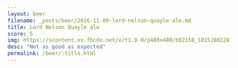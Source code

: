 ```yaml
---
layout: beer
filename: _posts/beer/2016-11-09-lord-nelson-quayle-ale.md
title: Lord Nelson Quayle ale
score: 5
img: https://scontent.xx.fbcdn.net/v/t1.0-0/p480x480/602158_10151602281568745_1269833032_n.jpg?oh=9cf6516d8e4a934af13df427f4e2c095&oe=59147E50
desc: "Not as good as expected"
permalink: /beer/:title.html
---
```


